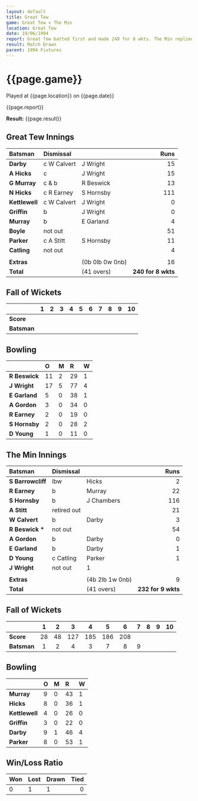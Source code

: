 ```yaml
---
layout: default
title: Great Tew
game: Great Tew v The Min
location: Great Tew
date: 19/06/1994
report: Great Tew batted first and made 240 for 8 wkts. The Min replied with 232 for 9 wkts when time ran out
result: Match Drawn
parent: 1994 Fixtures
---
```


# {{page.game}}

Played at {{page.location}} on {{page.date}}

{{page.report}}

**Result:** {{page.result}}

## Great Tew Innings

| Batsman | Dismissal |  | Runs |
|:---|:---|---|---:|
| **Darby** | c W Calvert | J Wright | 15 |
| **A Hicks** | c | J Wright | 15 |
| **G Murray** | c & b | R Beswick | 13 |
| **N Hicks** | c R Earney | S Hornsby | 111 |
| **Kettlewell** | c W Calvert | J Wright | 0 |
| **Griffin** | b | J Wright | 0 |
| **Murray** | b | E Garland | 4 |
| **Boyle** | not out |  | 51 |
| **Parker** | c A Stitt | S Hornsby | 11 |
| **Catling** | not out |  | 4 |
|  |  |  |  |
| **Extras** | | (0b 0lb 0w 0nb) | 16 |
| **Total** | | (41 overs) | **240 for 8 wkts** |

## Fall of Wickets

| | 1 | 2 | 3 | 4 | 5 | 6 | 7 | 8 | 9 | 10 |
|---|:---:|:---:|:---:|:---:|:---:|:---:|:---:|:---:|:---:|:---:|
| **Score** |  |  |  |  |  |  |  |  |  |  |
| **Batsman** |  |  |  |  |  |  |  |  |  |  |

## Bowling

| | O | M | R | W |
|---|:---|:---|:---|:---|
| **R Beswick** | 11 | 2 | 29 | 1 |
| **J Wright** | 17 | 5 | 77 | 4 |
| **E Garland** | 5 | 0 | 38 | 1 |
| **A Gordon** | 3 | 0 | 34 | 0 |
| **R Earney** | 2 | 0 | 19 | 0 |
| **S Hornsby** | 2 | 0 | 28 | 2 |
| **D Young** | 1 | 0 | 11 | 0 |

## The Min Innings

| Batsman | Dismissal |  | Runs |
|:---|:---|---|---:|
| **S Barrowcliff** | lbw | Hicks | 2 |
| **R Earney** | b | Murray | 22 |
| **S Hornsby** | b | J Chambers | 116 |
| **A Stitt** | retired out |  | 21 |
| **W Calvert** | b | Darby | 3 |
| **R Beswick &#42;** | not out |  | 54 |
| **A Gordon** | b | Darby | 0 |
| **E Garland** | b | Darby | 1 |
| **D Young** | c Catling | Parker | 1 |
| **J Wright** | not out |   1 |
|  |  |  |  |
| **Extras** | | (4b 2lb 1w 0nb) | 9 |
| **Total** | | (41 overs) | **232 for 9 wkts** |

## Fall of Wickets

| | 1 | 2 | 3 | 4 | 5 | 6 | 7 | 8 | 9 | 10 |
|---|:---:|:---:|:---:|:---:|:---:|:---:|:---:|:---:|:---:|:---:|
| **Score** | 28 | 48 | 127 | 185 | 186 | 208 |  |  |  |  |
| **Batsman** | 1 | 2 | 4 | 3 | 7 | 8 | 9 |  |  |  |

## Bowling

| | O | M | R | W |
|---|:---|:---|:---|:---|
| **Murray** | 9 | 0 | 43 | 1 |
| **Hicks** | 8 | 0 | 36 | 1 |
| **Kettlewell** | 4 | 0 | 26 | 0 |
| **Griffin** | 3 | 0 | 22 | 0 |
| **Darby** | 9 | 1 | 46 | 4 |
| **Parker** | 8 | 0 | 53 | 1 |

## Win/Loss Ratio

| Won | Lost | Drawn | Tied |
|:---|:---|:---|---:|
| 0 | 1 | 1 | 0 |